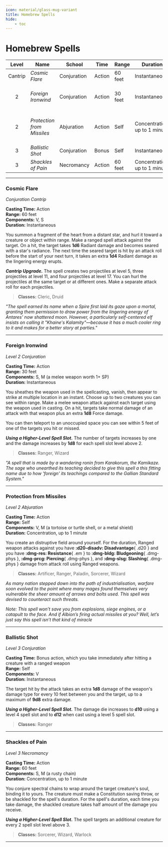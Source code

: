 ```yaml
---
icon: material/glass-mug-variant
title: Homebrew Spells
hide:
    - toc
---
```


# Homebrew Spells

| Level | Name | School | Time | Range | Duration | Components | Source |
|:-:|---|---|---|---|---|---|---|
| Cantrip | *Cosmic Flare* | Conjuration | Action | 60 feet | Instantaneous | V, S | CM |
| 2 | *Foreign Ironwind* | Conjuration | Action | 30 feet | Instantaneous| S, M (a melee weapon worth 1+ SP) | CM |
| 2 | *Protection from Missiles* | Abjuration | Action | Self | Concentration, up to 1 minute | V, M (a tortoise or turtle shell, or a metal shield) | CM |
| 3 | *Ballistic Shot* | Conjuration | Bonus | Self | Instantaneous | V | CM |
| 3 | *Shackles of Pain* | Necromancy | Action | 60 feet | Concentration, up to 1 minute | S, M (a rusty chain) | CM |

---

### Cosmic Flare

*Conjuration Cantrip*

**Casting Time:** Action  
**Range:** 60 feet  
**Components:** V, S  
**Duration:** Instantaneous  

You summon a fragment of the heart from a distant star, and hurl it toward a creature or object within range. Make a ranged spell attack against the target. On a hit, the target takes **1d6** Radiant damage and becomes seared with a star's radiance. The next time the seared target is hit by an attack roll before the start of your next turn, it takes an extra **1d4** Radiant damage as the lingering energy erupts.

***Cantrip Upgrade.*** The spell creates two projectiles at level 5, three projectiles at level 11, and four projectiles at level 17. You can hurl the projectiles at the same target or at different ones. Make a separate attack roll for each projectiles.

> **Classes:** Cleric, Druid

*"The spell earned its name when a Spire first laid its gaze upon a mortal, granting them permission to draw power from the lingering energy of Antares' now shattered moon. However, a particularly self-centered elf insists on calling it "Khaine's Kalamity"—because it has a much cooler ring to it and makes for a better story at parties."*

---

### Foreign Ironwind

*Level 2 Conjuration*

**Casting Time:** Action  
**Range:** 30 feet  
**Components:** S, M (a melee weapon worth 1+ SP)  
**Duration:** Instantaneous

You sheathes the weapon used in the spellcasting, vanish, then appear to strike at multiple location in an instant. Choose up to two creatures you can see within range. Make a melee weapon attack against each target using the weapon used in casting. On a hit, targets take normal damage of an attack with that weapon plus an extra **1d8** Force damage.

You can then teleport to an unoccupied space you can see within 5 feet of one of the targets you hit or missed.

***Using a Higher-Level Spell Slot.*** The number of targets increases by one and the damage increases by **1d8** for each spell slot level above 2.

> **Classes:** Ranger, Wizard

*"A spell that is made by a wandering ronin from Karakorum, the Kamikaze. The sage who unearthed its teaching decided to give this spell a this fitting name due to how 'foreign' its teachings compared to the Gallian Standard System."*

---

### Protection from Missiles

*Level 2 Abjuration*

**Casting Time:** Action  
**Range:** Self  
**Components:** V, M (a tortoise or turtle shell, or a metal shield)  
**Duration:** Concentration, up to 1 minute  

You create an distruptive field around yourself. For the duration, Ranged weapon attacks against you have **:d20-disadv: Disadvantage**{ .d20 } and you have **:dmg-res: Resistance**{ .em } to **:dmg-bldg: Bludgeoning**{ .dmg-phys }, **:dmg-prcg: Piercing**{ .dmg-phys }, and **:dmg-slsg: Slashing**{ .dmg-phys } damage from attack roll using Ranged weapons.

> **Classes:** Artificer, Ranger, Paladin, Sorcerer, Wizard

*As many nation stepped down into the path of industrialisation, warfare soon evolved to the point where many mages found themselves very vulnerable the sheer amount of arrows and bolts used. This spell was devised to counteract such threats.*

*Note: This spell won’t save you from explosions, siege engines, or a catapult to the face. And if Albion’s firing actual missiles at you? Well, let’s just say this spell isn’t that kind of miracle*

---

### Ballistic Shot

*Level 3 Conjuration*

**Casting Time:** Bonus action, which you take immediately after hitting a creature with a ranged weapon  
**Range:** Self  
**Components:** V  
**Duration:** Instantaneous

The target hit by the attack takes an extra **1d8** damage of the weapon's damage type for every 10 feet between you and the target, up to a maximum of **9d8** extra damage.

***Using a Higher-Level Spell Slot.*** The damage die increases to **d10** using a level 4 spell slot and to **d12** when cast using a level 5 spell slot.

> **Classes:** Ranger

---

### Shackles of Pain

*Level 3 Necromancy*
  
**Casting Time:** Action  
**Range:** 60 feet  
**Components:** S, M (a rusty chain)  
**Duration:** Concentration, up to 1 minute

You conjure spectral chains to wrap around the target creature's soul, binding it to yours. The creature must make a Constitution saving throw, or be shackled for the spell's duration. For the spell's duration, each time you take damage, the shackled creature takes half amount of the damage you receive.

***Using a Higher-Level Spell Slot.*** The spell targets an additional creature for every 2 spell slot level above 3.

> **Classes:** Sorcerer, Wizard, Warlock

---